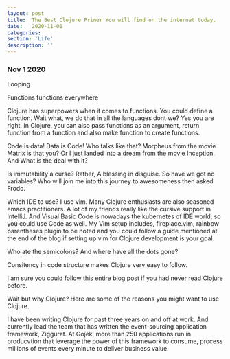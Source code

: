 ```yaml
---
layout: post
title:  The Best Clojure Primer You will find on the internet today.
date:   2020-11-01
categories:
section: 'Life'
description: ''
---
```


### Nov 1 2020


Looping

Functions functions everywhere

Clojure has superpowers when it comes to functions. You could define a function. Wait what, we do that in all the languages dont we?
Yes you are right. In Clojure, you can also pass functions as an argument, return function from a function and also make function to create functions.

Code is data! Data is Code!
Who talks like that? Morpheus from the movie Matrix is that you? Or I just landed into a dream from the movie Inception. And What is the deal with it?

Is immutability a curse?
Rather, A blessing in disguise.
So have we got no variables? Who will join me into this journey to awesomeness then asked Frodo.

Which IDE to use?
I use vim. Many Clojure enthusiasts are also seasoned emacs practitioners. A lot of my friends really like the cursive support in IntelliJ. And Visual Basic Code is nowadays the kubernetes of IDE world, so you could use Code as well. My Vim setup includes, fireplace.vim, rainbow parentheses plugin to be noted and you could follow a guide mentioned at the end of the blog if setting up vim for Clojure development is your goal.

Who ate the semicolons?
And where have all the dots gone?

Consitency in code structure makes Clojure very easy to follow.

I am sure you could follow this entire blog post if you had never read Clojure before.

Wait but why Clojure?
Here are some of the reasons you might want to use Clojure.

I have been writing Clojure for past three years on and off at work. And currently lead the team that has written the event-sourcing application framework, Ziggurat. At Gojek, more than 250 applications run in producvtion that leverage the power of this framework to consume, process millions of events every minute to deliver business value.


